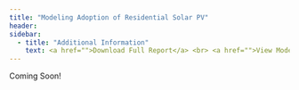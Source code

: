 ```yaml
---
title: "Modeling Adoption of Residential Solar PV"
header:
sidebar:
  - title: "Additional Information"
    text: <a href="">Download Full Report</a> <br> <a href="">View Model On Github</a>
---
```

Coming Soon!
